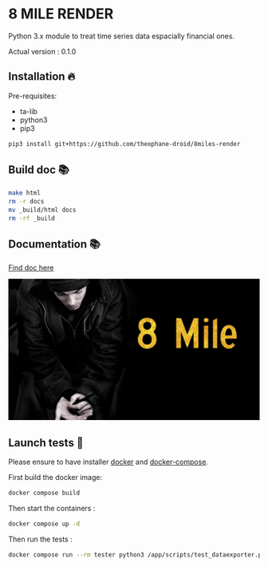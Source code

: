 # 8 MILE RENDER

Python 3.x module to treat time series data espacially financial ones.

Actual version : 0.1.0

## Installation 🔥

Pre-requisites:
- ta-lib
- python3
- pip3

```bash
pip3 install git+https://github.com/theophane-droid/8miles-render
```

## Build doc 📚

```bash
make html
rm -r docs
mv _build/html docs
rm -rf _build
```

## Documentation 📚

[Find doc here](https://theophane-droid.github.io/8miles-render/)

![](img/8mile.jpg)

## Launch tests 🧪

Please ensure to have installer [docker](https://docs.docker.com/get-docker/) and [docker-compose](https://docs.docker.com/compose/install/).

First build the docker image:

```bash
docker compose build
```

Then start the containers :

```bash
docker compose up -d
```

Then run the tests :

```bash
docker compose run --rm tester python3 /app/scripts/test_dataexporter.py
```